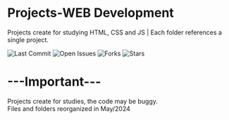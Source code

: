 # Projects-WEB Development
Projects create for studying  HTML, CSS and JS  | Each folder references a single project. 


![Last Commit](https://img.shields.io/github/last-commit/AR097/Practice-Web-Development)
![Open Issues](https://img.shields.io/github/issues/AR097/Practice-Web-Development)
![Forks](https://img.shields.io/github/forks/AR097/Practice-Web-Development?style=social)
![Stars](https://img.shields.io/github/stars/AR097/Practice-Web-Development?style=social)

# ---Important--- 
Projects create for studies, the code may be buggy.<br>
Files and folders reorganized in May/2024<br>

